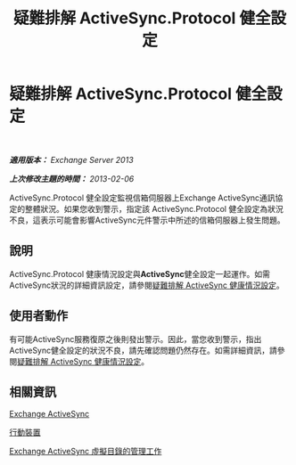 ﻿---
title: 疑難排解 ActiveSync.Protocol 健全設定
TOCTitle: 疑難排解 ActiveSync.Protocol 健全設定
ms:assetid: 7351f881-08b2-4504-99f2-63e7acdfcc35
ms:mtpsurl: https://technet.microsoft.com/zh-tw/library/ms.exch.scom.activesync.protocol(v=EXCHG.150)
ms:contentKeyID: 53276404
ms.date: 03/07/2017
mtps_version: v=EXCHG.150
ms.translationtype: MT
---

# 疑難排解 ActiveSync.Protocol 健全設定

 

_**適用版本：** Exchange Server 2013_

_**上次修改主題的時間：** 2013-02-06_

ActiveSync.Protocol 健全設定監視信箱伺服器上Exchange ActiveSync通訊協定的整體狀況。如果您收到警示，指定該 ActiveSync.Protocol 健全設定為狀況不良，這表示可能會影響ActiveSync元件警示中所述的信箱伺服器上發生問題。

## 說明

ActiveSync.Protocol 健康情況設定與**ActiveSync**健全設定一起運作。如需ActiveSync狀況的詳細資訊設定，請參閱[疑難排解 ActiveSync 健康情況設定](troubleshooting-activesync-health-set.md)。

## 使用者動作

有可能ActiveSync服務復原之後則發出警示。因此，當您收到警示，指出ActiveSync健全設定的狀況不良，請先確認問題仍然存在。如需詳細資訊，請參閱[疑難排解 ActiveSync 健康情況設定](troubleshooting-activesync-health-set.md)。

## 相關資訊

[Exchange ActiveSync](https://technet.microsoft.com/zh-tw/library/aa998357\(v=exchg.150\))

[行動裝置](https://technet.microsoft.com/zh-tw/library/bb232129\(v=exchg.150\))

[Exchange ActiveSync 虛擬目錄的管理工作](https://technet.microsoft.com/zh-tw/library/bb125170\(v=exchg.150\))

